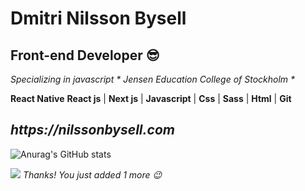 



<h1>Dmitri Nilsson Bysell</h1>

<h2>
  <b>
    Front-end Developer 😎
  </b>
</h2>


<i>Specializing in javascript * Jensen Education College of Stockholm *</i>


<p>
  <b>React Native</b>
  <b>React js</b> | 
  <b>Next js</b> | 
  <b>Javascript</b> | 
  <b>Css</b> | 
  <b>Sass</b> | 
  <b>Html</b> | 
  <b>Git</b>
</p>


<h2><i>https://nilssonbysell.com</i></h2>


![Anurag's GitHub stats](https://github-readme-stats.vercel.app/api?username=Dmitrinilssonbysell&show_icons=true&theme=radical)


![](https://komarev.com/ghpvc/?username=Dmitrinilssonbysell)
*Thanks! You just added 1 more 😉*



